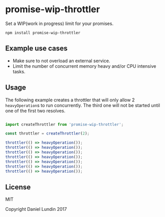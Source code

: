 # promise-wip-throttler

Set a WIP(work in progress) limit for your promises.

`npm install promise-wip-throttler`

## Example use cases

 - Make sure to not overload an external service.
 - Limit the number of concurrent memory heavy and/or CPU intensive tasks.

## Usage

The following example creates a throttler that will only allow 2 `heavyOperation`s to run concurrently.
The third one will not be started until one of the first two resolves.

```js

import createThrottler from 'promise-wip-throttler';

const throttler = createThrottler(2);

throttler(() => heavyOperation());
throttler(() => heavyOperation());
throttler(() => heavyOperation());
throttler(() => heavyOperation());
throttler(() => heavyOperation());
throttler(() => heavyOperation());
throttler(() => heavyOperation());
```

## License

MIT
 
Copyright Daniel Lundin 2017
